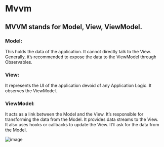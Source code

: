 # Mvvm
## MVVM stands for Model, View, ViewModel.
### Model: 
This holds the data of the application. It cannot directly talk to the View. Generally, it’s recommended to expose the data to the ViewModel through Observables.
### View: 
It represents the UI of the application devoid of any Application Logic. It observes the ViewModel.
### ViewModel: 
It acts as a link between the Model and the View. It’s responsible for transforming the data from the Model. It provides data streams to the View. It also uses hooks or callbacks to update the View. It’ll ask for the data from the Model.

![image](https://github.com/oybekjon94/Mvvm/assets/91370134/5906361b-d82a-40f2-9883-8e10977b0de9)

